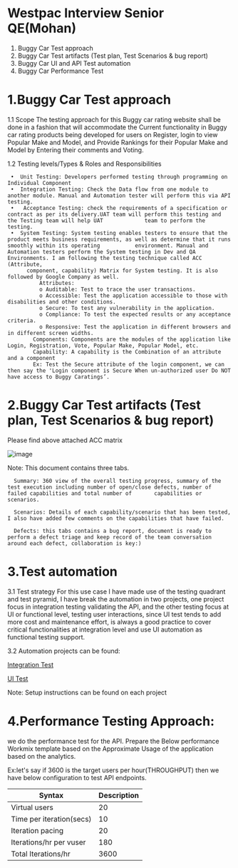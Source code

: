 # Westpac Interview Senior QE(Mohan)
1.	Buggy Car Test approach
2.	Buggy Car Test artifacts (Test plan, Test Scenarios & bug report)
3.	Buggy Car UI and API Test automation
4.	Buggy Car Performance Test

# 1.Buggy Car Test approach

   1.1 Scope
   The testing approach for this Buggy car rating website shall be done in a fashion that will accommodate the Current functionality in Buggy car rating products being 
   developed for users on Register, login to view Popular Make and Model, and Provide Rankings for their Popular Make and Model by Entering their comments and Voting. 
   
   1.2 Testing levels/Types & Roles and Responsibilities 
   
     •	Unit Testing: Developers performed testing through programming on Individual Component  
     •	Integration Testing: Check the Data flow from one module to another module. Manual and Automation tester will perform this via API testing.  
     •   Acceptance Testing: check the requirements of a specification or contract as per its delivery.UAT team will perform this testing and the Testing team will help UAT             team to perform the testing.
     •	System Testing: System testing enables testers to ensure that the product meets business requirements, as well as determine that it runs smoothly within its operating           environment. Manual and Automation testers perform the System testing in Dev and QA Environments. I am following the testing technique called ACC (Attribute, 
          component, capability) Matrix for System testing. It is also followed by Google Company as well.        
              Attributes:
              o	Auditable: Test to trace the user transactions.
              o	Accessible: Test the application accessible to those with disabilities and other conditions.
              o	Secure: To test any vulnerability in the application.
              o	Compliance: To test the expected results or any acceptance criteria.
              o	Responsive: Test the application in different browsers and in different screen widths.    
            Components: Components are the modules of the application like Login, Registration, Vote, Popular Make, Popular Model, etc.
            Capability: A capability is the Combination of an attribute and a component
            Ex: Test the Secure attribute of the login component, we can then say the 'Login component is Secure When un-authorized user Do NOT have access to Buggy Caratings’.
            
 # 2.Buggy Car Test artifacts (Test plan, Test Scenarios & bug report)
 
 Please find above attached ACC matrix
 
 ![image](https://user-images.githubusercontent.com/88992582/130419471-432f7574-7028-4ea6-b4c2-37914595414a.png)

 
  Note:
      This document contains three tabs.
      
      Summary: 360 view of the overall testing progress, summary of the test execution including number of open/close defects, number of failed capabilities and total number of       capabilities or scenarios.
      
      Scenarios: Details of each capability/scenario that has been tested, I also have added few comments on the capabilities that have failed.
      
      Defects: this tabs contains a bug report, document is ready to perform a defect triage and keep record of the team conversation around each defect, collaboration is key:)
 
# 3.Test automation
3.1 Test strategy
For this use case I have made use of the testing quadrant and test pyramid, I have break the automation in two projects, one project focus in integration testing validating the API, and the other testing focus at UI or functional level, testing user interactions, since UI test tends to add more cost and maintenance effort, is always a good practice to cover critical functionalities at integration level and use UI automation as functional testing support.

3.2 Automation projects can be found:

 [Integration Test](https://github.com/mohannzgithub/WestpacBuggyCarAPIProject)
 
 [UI Test](https://github.com/mohannzgithub/WestpacBuggycarsUIProject)
 
Note:
Setup instructions can be found on each project

# 4.Performance Testing Approach:
we do the performance test for the API. Prepare the Below performance Workmix template based on the Approximate Usage of the application based on the analytics.

Ex:let's say if 3600 is the target users per hour(THROUGHPUT) then we have below configuration to test API endpoints.

| Syntax | Description |
| ----------- | ----------- |
| Virtual users|	20|
|Time per iteration(secs)|	10|
|Iteration pacing|	20|
|Iterations/hr per vuser|	180|
|Total Iterations/hr|	3600|
